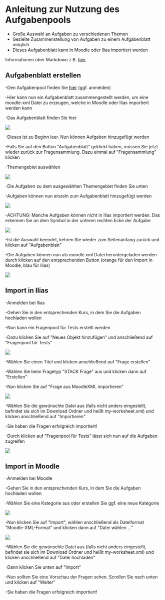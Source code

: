 # Anleitung zur Nutzung des Aufgabenpools

- Große Auswahl an Aufgaben zu verschiedenen Themen
- Gezielte Zusammenstellung von Aufgaben zu einem Aufgabenblatt möglich
- Dieses Aufgabenblatt kann in Moodle oder Ilias importiert werden


Informationen über Markdown z.B. [hier](https://www.markdownguide.org/cheat-sheet/)

## Aufgabenblatt erstellen

-Den Aufgabenpool finden Sie [hier](https://aufgabenpool.th-koeln.de/pool.php) (ggf. anmelden)

-Hier kann nun ein Aufgabenblatt zusammengestellt werden, um eine moodle-xml Datei zu erzeugen, welche in Moodle oder Ilias importiert werden kann

-Das Aufgabenblatt finden Sie hier

![](images/5.png)

-Dieses ist zu Beginn leer. Nun können Aufgaben hinzugefügt werden

-Falls Sie auf den Button "Aufgabenblatt" geklickt haben, müssen Sie jetzt wieder zurück zur Fragensammlung. Dazu einmal auf "Fragensammlung" klicken

-Themengebiet auswählen

![](images/2.png)

-Die Aufgaben zu dem ausgewählten Themengebiet finden Sie unten

-Aufgaben können nun einzeln zum Aufgabenblatt hinzugefügt werden

![](images/3.png)

-ACHTUNG: Manche Aufgaben können nicht in Ilias importiert werden. Das erkennen Sie an dem Symbol in der unteren rechten Ecke der Aufgabe

![](images/4.png)

-Ist die Auswahl beendet, kehren Sie wieder zum Seitenanfang zurück und klicken auf "Aufgabenblatt"

-Die Aufgaben können nun als moodle.xml Datei heruntergeladen werden durch klicken auf den entsprechenden Button (orange für den Import in Moodle, blau für Ilias)

![](images/moodle-ilias.png)


## Import in Ilias

-Anmelden bei Ilias

-Gehen Sie in den entsprechenden Kurs, in dem Sie die Aufgaben hochladen wollen

-Nun kann ein Fragenpool für Tests erstellt werden

-Dazu klicken Sie auf "Neues Objekt hinzufügen" und anschließend auf "Fragenpool für Tests"

![](images/7.png)

-Wählen Sie einen Titel und klicken anschließend auf "Frage erstellen"

-Wählen Sie beim Fragetyp "STACK Frage" aus und klicken dann auf "Erstellen"

-Nun klicken Sie auf "Frage aus MoodleXML importieren"

![](images/10.png)

-Wählen Sie die gewünschte Datei aus (falls nicht anders eingestellt, befindet sie sich im Download Ordner und heißt my-worksheet.xml) und klicken anschließend auf "Importieren"

-Sie haben die Fragen erfolgreich importiert!

-Durch klicken auf "Fragenpool für Tests" lässt sich nun auf die Aufgaben zugreifen

![](images/11.png)


## Import in Moodle

-Anmelden bei Moodle

-Gehen Sie in den entsprechenden Kurs, in dem Sie die Aufgaben hochladen wollen

-Wählen Sie eine Kategorie aus oder erstellen Sie ggf. eine neue Kategorie

![](images/14.png)

-Nun klicken Sie auf "Import", wählen anschließend als Dateiformat "Moodle-XML-Format" und klicken dann auf "Datei wählen ..."

![](images/15.png)

-Wählen Sie die gewünschte Datei aus (falls nicht anders eingestellt, befindet sie sich im Download Ordner und heißt my-worksheet.xml) und klicken anschließend auf "Datei hochladen"

-Dann klicken Sie unten auf "Import"

-Nun sollten Sie eine Vorschau der Fragen sehen. Scrollen Sie nach unten und klicken auf "Weiter"

-Sie haben die Fragen erfolgreich importiert!

